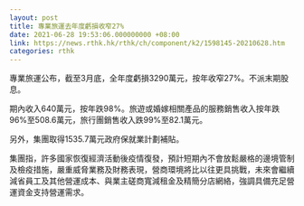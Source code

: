 ```yaml
---
layout: post
title: 專業旅運去年度虧損收窄27%
date: 2021-06-28 19:53:06.000000000 +08:00
link: https://news.rthk.hk/rthk/ch/component/k2/1598145-20210628.htm
categories: rthk
---
```


專業旅運公布，截至3月底，全年度虧損3290萬元，按年收窄27%。不派末期股息。

期內收入640萬元，按年跌98%。旅遊或婚嫁相關產品的服務銷售收入按年跌96%至508.6萬元，旅行團銷售收入跌99%至82.1萬元。

另外，集團取得1535.7萬元政府保就業計劃補貼。

集團指，許多國家恢復經濟活動後疫情復發，預計短期內不會放鬆嚴格的邊境管制及檢疫措施，嚴重威脅業務及財務表現，營商環境將比以往更具挑戰，未來會繼續減省員工及其他營運成本、與業主磋商寬減租金及精簡分店網絡，強調具備充足營運資金支持營運需求。
